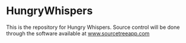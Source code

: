 # HungryWhispers
This is the repository for Hungry Whispers. Source control will be done through the software available at www.sourcetreeapp.com
